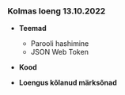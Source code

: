 ### Kolmas loeng 13.10.2022
- **Teemad**
  - Parooli hashimine
  - JSON Web Token

- **Kood**


- **Loengus kõlanud märksõnad**
